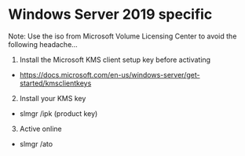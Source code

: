 # Windows Server 2019 specific
Note: Use the iso from Microsoft Volume Licensing Center to avoid the following headache...

1. Install the Microsoft KMS client setup key before activating
- https://docs.microsoft.com/en-us/windows-server/get-started/kmsclientkeys
2. Install your KMS key
- slmgr /ipk (product key)
3. Active online
- slmgr /ato
